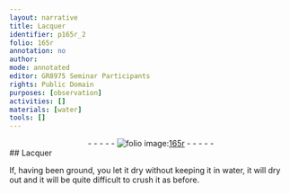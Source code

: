 ```yaml
---
layout: narrative
title: Lacquer
identifier: p165r_2
folio: 165r
annotation: no
author:
mode: annotated
editor: GR8975 Seminar Participants
rights: Public Domain
purposes: [observation]
activities: []
materials: [water]
tools: []
---
```


 <div class="folio" align="center">- - - - - <a href="http://gallica.bnf.fr/ark:/12148/btv1b9059316c/f336.item" target="_blank"><img src="https://cu-mkp.github.io/GR8975-edition/assets/photo-icon.png" alt="folio image: " style="display:inline-block; margin-bottom:-3px;"/>165r</a> - - - - - </div> 
## Lacquer

 
If, having been ground, you let it dry without keeping it in <span class="material">water</span>, it will dry out and it will be quite difficult to crush it as before.
 